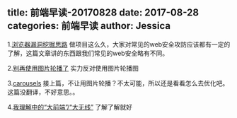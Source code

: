 title: 前端早读-20170828
date: 2017-08-28
categories: 前端早读
author: Jessica
---


1.[浏览器漏洞挖掘思路](https://zhuanlan.zhihu.com/p/28719766)
做项目这么久，大家对常见的web安全攻防应该都有一定的了解，这篇文章讲的东西跟我们常见的web安全略有不同。

2.[别再使用图片轮播了](https://github.com/xitu/gold-miner/blob/master/TODO/dont-use-automatic-image-sliders-or-carousels.md)
实力反对使用图片轮播图

3.[carousels](http://bradfrost.com/blog/post/carousels/)
接上篇，不让用图片轮播？不太可能，所以还是看看怎么去优化吧。这篇没翻译，不好意思。。

4.[我理解中的“大前端”/“大无线”](http://f2e.souche.com/blog/da-qian-duan-wo-de-li-jie/)
了解了解就好
